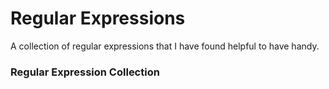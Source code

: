 # **Regular Expressions**

A collection of regular expressions that I have found helpful to have handy. 

### Regular Expression Collection

